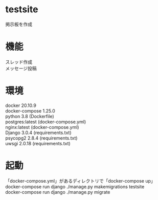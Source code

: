 # testsite
掲示板を作成

# 機能
スレッド作成  
メッセージ投稿 

# 環境
docker 20.10.9  
docker-compose 1.25.0  
python 3.8 (Dockerfile)  
postgres:latest (docker-compose.yml)  
nginx:latest (docker-compose.yml)  
Django 3.0.4 (requirements.txt)  
psycopg2 2.8.4 (requirements.txt)  
uwsgi 2.0.18 (requirements.txt)  

# 起動
「docker-compose.yml」があるディレクトリで「docker-compose up」  
docker-compose run django ./manage.py makemigrations testsite  
docker-compose run django ./manage.py migrate